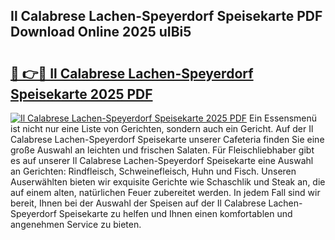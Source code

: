 ## Il Calabrese Lachen-Speyerdorf Speisekarte PDF Download Online 2025 uIBi5

# <h2><a href="http://gccuy11.nevu.top/?p=Il+Calabrese+Lachen-Speyerdorf+Speisekarte">🔗 👉🔴 Il Calabrese Lachen-Speyerdorf Speisekarte 2025 PDF</a></h2>

[![Il Calabrese Lachen-Speyerdorf Speisekarte 2025 PDF](https://i.imgur.com/dBaPXMq.png)](http://gccuy11.nevu.top/?p=Il+Calabrese+Lachen-Speyerdorf+Speisekarte)
Ein Essensmenü ist nicht nur eine Liste von Gerichten, sondern auch ein Gericht. Auf der Il Calabrese Lachen-Speyerdorf Speisekarte unserer Cafeteria finden Sie eine große Auswahl an leichten und frischen Salaten. Für Fleischliebhaber gibt es auf unserer Il Calabrese Lachen-Speyerdorf Speisekarte eine Auswahl an Gerichten: Rindfleisch, Schweinefleisch, Huhn und Fisch. Unseren Auserwählten bieten wir exquisite Gerichte wie Schaschlik und Steak an, die auf einem alten, natürlichen Feuer zubereitet werden. In jedem Fall sind wir bereit, Ihnen bei der Auswahl der Speisen auf der Il Calabrese Lachen-Speyerdorf Speisekarte zu helfen und Ihnen einen komfortablen und angenehmen Service zu bieten.
